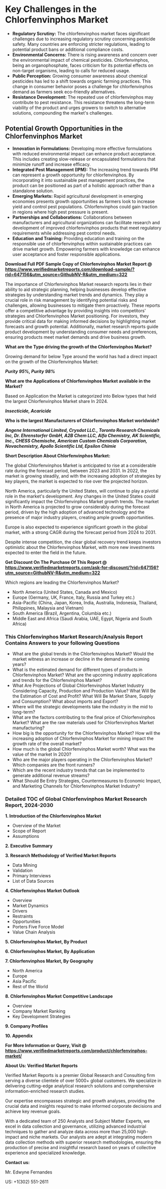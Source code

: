 <p class=""><h1>Key Challenges in the Chlorfenvinphos Market</h1><ul>    <li><strong>Regulatory Scrutiny:</strong> The chlorfenvinphos market faces significant challenges due to increasing regulatory scrutiny concerning pesticide safety. Many countries are enforcing stricter regulations, leading to potential product bans or additional compliance costs.</li>    <li><strong>Environmental Concerns:</strong> There is rising awareness and concern over the environmental impact of chemical pesticides. Chlorfenvinphos, being an organophosphate, faces criticism for its potential effects on non-target organisms, leading to calls for reduced usage.</li>    <li><strong>Public Perception:</strong> Growing consumer awareness about chemical pesticides has led to a shift towards organic farming practices. This change in consumer behavior poses a challenge for chlorfenvinphos demand as farmers seek eco-friendly alternatives.</li>    <li><strong>Resistance Development:</strong> The repeated use of chlorfenvinphos may contribute to pest resistance. This resistance threatens the long-term viability of the product and urges growers to switch to alternative solutions, compounding the market's challenges.</li></ul><h2>Potential Growth Opportunities in the Chlorfenvinphos Market</h1><ul>    <li><strong>Innovation in Formulations:</strong> Developing more effective formulations with reduced environmental impact can enhance product acceptance. This includes creating slow-release or encapsulated formulations that minimize runoff and increase efficacy.</li>    <li><strong>Integrated Pest Management (IPM):</strong> The increasing trend towards IPM can represent a growth opportunity for chlorfenvinphos. By incorporating it into sustainable pest management practices, the product can be positioned as part of a holistic approach rather than a standalone solution.</li>    <li><strong>Emerging Markets:</strong> Rapid agricultural development in emerging economies presents growth opportunities as farmers look to increase yield and control pest populations. Chlorfenvinphos could gain traction in regions where high pest pressure is present.</li>    <li><strong>Partnerships and Collaborations:</strong> Collaborations between manufacturers and agricultural organizations can facilitate research and development of improved chlorfenvinphos products that meet regulatory requirements while addressing pest control needs.</li>    <li><strong>Education and Training:</strong> Providing education and training on the responsible use of chlorfenvinphos within sustainable practices can drive market growth. Empowering farmers with knowledge can enhance user acceptance and foster responsible applications.</li></ul></p><p class=""><strong>Download Full PDF Sample Copy of Chlorfenvinphos Market Report @ <a href="https://www.verifiedmarketreports.com/download-sample/?rid=647156&utm_source=GithubNV-R&utm_medium=322" target="_blank">https://www.verifiedmarketreports.com/download-sample/?rid=647156&utm_source=GithubNV-R&utm_medium=322</a></strong></p><p>The importance of&nbsp;Chlorfenvinphos Market research reports lies in their ability to aid strategic planning, helping businesses develop effective strategies by understanding market trends and dynamics. They play a crucial role in risk management by identifying potential risks and challenges, allowing businesses to mitigate them proactively. These reports offer a competitive advantage by providing insights into competitors' strategies and Chlorfenvinphos Market positioning. For investors, they provide critical data for making informed decisions by highlighting market forecasts and growth potential. Additionally, market research reports guide product development by understanding consumer needs and preferences, ensuring products meet market demands and drive business growth.</p><p><strong>What are the&nbsp;Type driving the growth of the Chlorfenvinphos Market?</strong></p><p id="" class="">Growing demand for below Type around the world has had a direct impact on the growth of the Chlorfenvinphos Market:</p><p class=""><em><strong>Purity 95%, Purity 98%</strong></em></p><p class=""><strong>What are the&nbsp;Applications&nbsp;of Chlorfenvinphos Market available in the Market?</strong></p><p id="" class="">Based on Application the Market is categorized into Below types that held the largest Chlorfenvinphos Market share In 2024.</p><p class=""><em><strong>Insecticide, Acaricide</strong></em></p><p class=""><strong>Who is the largest Manufacturers of Chlorfenvinphos Market worldwide?</strong></p><p><em><strong>Angene International Limited, Crysdot LLC., Toronto Research Chemicals Inc, Dr. Ehrenstorfer GmbH, A2B Chem LLC, Alfa Chemistry, AK Scientific, Inc., CHESS Chemische, American Custom Chemicals Corporation, Novachemistry, Apollo Scientific Ltd, Epsilon Chimie</strong></em></p><p id="" class=""><strong>Short Description About Chlorfenvinphos Market:</strong></p><p>The global Chlorfenvinphos Market is anticipated to rise at a considerable rate during the forecast period, between 2023 and 2031. In 2022, the market is growing steadily, and with the increasing adoption of strategies by key players, the market is expected to rise over the projected horizon.</p><p>North America, particularly the United States, will continue to play a pivotal role in the market's development. Any changes in the United States could significantly impact the Chlorfenvinphos Market growth trends. The market in North America is projected to grow considerably during the forecast period, driven by the high adoption of advanced technology and the presence of major industry players, creating ample growth opportunities.</p><p>Europe is also expected to experience significant growth in the global market, with a strong CAGR during the forecast period from 2024 to 2031.</p><p>Despite intense competition, the clear global recovery trend keeps investors optimistic about the Chlorfenvinphos Market, with more new investments expected to enter the field in the future.</p><p id="" class=""><strong>Get Discount On The Purchase Of This Report @ <a href="https://www.verifiedmarketreports.com/ask-for-discount/?rid=647156?utm_source=GithubNV-R&utm_medium=322" target="_blank">https://www.verifiedmarketreports.com/ask-for-discount/?rid=647156?utm_source=GithubNV-R&utm_medium=322</a></strong></p><p class="">Which regions are leading the Chlorfenvinphos Market?</p><ul><li>North America (United States, Canada and Mexico)</li><li>Europe (Germany, UK, France, Italy, Russia and Turkey etc.)</li><li>Asia-Pacific (China, Japan, Korea, India, Australia, Indonesia, Thailand, Philippines, Malaysia and Vietnam)</li><li>South America (Brazil, Argentina, Columbia etc.)</li><li>Middle East and Africa (Saudi Arabia, UAE, Egypt, Nigeria and South Africa)</li></ul><h3 id="" class="">This Chlorfenvinphos Market Research/Analysis Report Contains Answers to your following Questions</h3><ul><li>What are the global trends in the Chlorfenvinphos Market? Would the market witness an increase or decline in the demand in the coming years?</li><li>What is the estimated demand for different types of products in Chlorfenvinphos Market? What are the upcoming industry applications and trends for the Chlorfenvinphos Market?</li><li>What Are Projections of Global Chlorfenvinphos Market Industry Considering Capacity, Production and Production Value? What Will Be the Estimation of Cost and Profit? What Will Be Market Share, Supply and Consumption? What about imports and Export?</li><li>Where will the strategic developments take the industry in the mid to long-term?</li><li>What are the factors contributing to the final price of Chlorfenvinphos Market? What are the raw materials used for Chlorfenvinphos Market manufacturing?</li><li>How big is the opportunity for the Chlorfenvinphos Market? How will the increasing adoption of Chlorfenvinphos Market for mining impact the growth rate of the overall market?</li><li>How much is the global Chlorfenvinphos Market worth? What was the value of the market In 2020?</li><li>Who are the major players operating in the Chlorfenvinphos Market? Which companies are the front runners?</li><li>Which are the recent industry trends that can be implemented to generate additional revenue streams?</li><li>What Should Be Entry Strategies, Countermeasures to Economic Impact, and Marketing Channels for Chlorfenvinphos Market Industry?</li></ul><h3 id="" class="">Detailed TOC of Global Chlorfenvinphos Market Research Report, 2024-2030</h3><p id="" class=""><strong>1. Introduction of the Chlorfenvinphos Market</strong></p><ul><li>Overview of the Market</li><li>Scope of Report</li><li>Assumptions</li></ul><p id="" class=""><strong>2. Executive Summary</strong></p><p id="" class=""><strong>3. Research Methodology of Verified Market Reports</strong></p><ul><li>Data Mining</li><li>Validation</li><li>Primary Interviews</li><li>List of Data Sources</li></ul><p id="" class=""><strong>4. Chlorfenvinphos Market Outlook</strong></p><ul><li>Overview</li><li>Market Dynamics</li><li>Drivers</li><li>Restraints</li><li>Opportunities</li><li>Porters Five Force Model</li><li>Value Chain Analysis</li></ul><p id="" class=""><strong>5. Chlorfenvinphos Market, By Product</strong></p><p id="" class=""><strong>6. Chlorfenvinphos Market, By Application</strong></p><p id="" class=""><strong>7. Chlorfenvinphos Market, By Geography</strong></p><ul><li>North America</li><li>Europe</li><li>Asia Pacific</li><li>Rest of the World</li></ul><p id="" class=""><strong>8. Chlorfenvinphos Market Competitive Landscape</strong></p><ul><li>Overview</li><li>Company Market Ranking</li><li>Key Development Strategies</li></ul><p id="" class=""><strong>9. Company Profiles</strong></p><p id="" class=""><strong>10. Appendix</strong></p><p id="" class=""><strong>For More Information or Query, Visit @ <a href="https://www.verifiedmarketreports.com/product/chlorfenvinphos-market/" target="_blank">https://www.verifiedmarketreports.com/product/chlorfenvinphos-market/</a></strong></p><p id="" class=""><strong>About Us: Verified Market Reports</strong></p><p id="" class="">Verified Market Reports is a premier Global Research and Consulting firm serving a diverse clientele of over 5000+ global customers. We specialize in delivering cutting-edge analytical research solutions and comprehensive information-enriched research studies.</p><p id="" class="">Our expertise encompasses strategic and growth analyses, providing the crucial data and insights required to make informed corporate decisions and achieve key revenue goals.</p><p id="" class="">With a dedicated team of 250 Analysts and Subject Matter Experts, we excel in data collection and governance, utilizing advanced industrial techniques to gather and analyze data across more than 25,000 high-impact and niche markets. Our analysts are adept at integrating modern data collection methods with superior research methodologies, ensuring the production of precise and insightful research based on years of collective experience and specialized knowledge.</p><p id="" class=""><strong>Contact us:</strong></p><p id="" class="">Mr. Edwyne Fernandes</p><p id="" class="">US: +1(302) 551-2611</p>